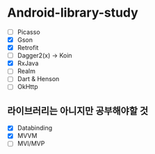 # Android-library-study

- [ ] Picasso
- [x] Gson
- [x] Retrofit
- [ ] Dagger2(x) -> Koin
- [x] RxJava
- [ ] Realm
- [ ] Dart & Henson
- [ ] OkHttp

## 라이브러리는 아니지만 공부해야할 것
- [x] Databinding
- [x] MVVM
- [ ] MVI/MVP
